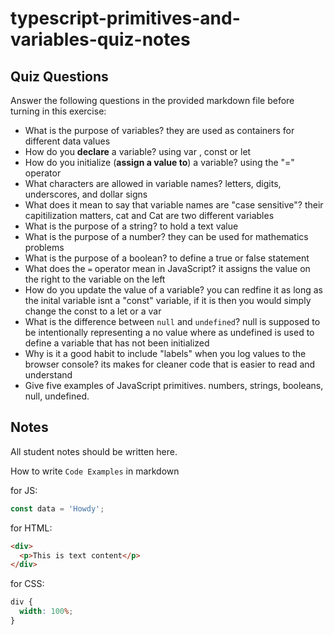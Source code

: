 # typescript-primitives-and-variables-quiz-notes

## Quiz Questions

Answer the following questions in the provided markdown file before turning in this exercise:

- What is the purpose of variables?
  they are used as containers for different data values
- How do you **declare** a variable?
  using var , const or let
- How do you initialize (**assign a value to**) a variable?
  using the "=" operator
- What characters are allowed in variable names?
  letters, digits, underscores, and dollar signs
- What does it mean to say that variable names are "case sensitive"?
  their capitilization matters, cat and Cat are two different variables
- What is the purpose of a string?
  to hold a text value
- What is the purpose of a number?
  they can be used for mathematics problems
- What is the purpose of a boolean?
  to define a true or false statement
- What does the `=` operator mean in JavaScript?
  it assigns the value on the right to the variable on the left
- How do you update the value of a variable?
  you can redfine it as long as the inital variable isnt a "const" variable, if it is then you would simply change the const to a let or a var
- What is the difference between `null` and `undefined`?
  null is supposed to be intentionally representing a no value where as undefined is used to define a variable that has not been initialized
- Why is it a good habit to include "labels" when you log values to the browser console?
  its makes for cleaner code that is easier to read and understand
- Give five examples of JavaScript primitives.
  numbers, strings, booleans, null, undefined.

## Notes

All student notes should be written here.

How to write `Code Examples` in markdown

for JS:

```javascript
const data = 'Howdy';
```

for HTML:

```html
<div>
  <p>This is text content</p>
</div>
```

for CSS:

```css
div {
  width: 100%;
}
```
